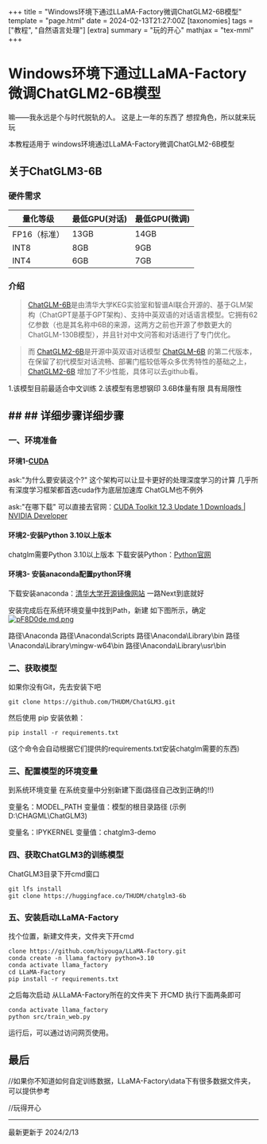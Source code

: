 +++
title = "Windows环境下通过LLaMA-Factory微调ChatGLM2-6B模型"
template = "page.html"
date = 2024-02-13T21:27:00Z
[taxonomies]
tags = ["教程", "自然语言处理"]
[extra]
summary = "玩的开心"
mathjax = "tex-mml"
+++


# Windows环境下通过LLaMA-Factory微调ChatGLM2-6B模型

嘛——我永远是个与时代脱轨的人。
这是上一年的东西了
想捏角色，所以就来玩玩

本教程适用于  windows环境通过LLaMA-Factory微调ChatGLM2-6B模型

## 关于ChatGLM3-6B

### 硬件需求

| 量化等级     | 最低GPU(对话) | 最低GPU(微调) |
| -------------- | --------------- | --------------- |
| FP16（标准） | 13GB          | 14GB          |
| INT8         | 8GB           | 9GB           |
| INT4         | 6GB           | 7GB           |

### 介绍

> [ChatGLM-6B](https://github.com/THUDM/ChatGLM-6B)是由清华大学KEG实验室和智谱AI联合开源的、基于GLM架构（ChatGPT是基于GPT架构）、支持中英双语的对话语言模型。它拥有62亿参数（也是其名称中6B的来源，这两方之前也开源了参数更大的ChatGLM-130B模型），并且针对中文问答和对话进行了专门优化。

> 而 [ChatGLM2-6B](https://github.com/THUDM/ChatGLM2-6B)是开源中英双语对话模型 [ChatGLM-6B](https://github.com/THUDM/ChatGLM-6B) 的第二代版本，在保留了初代模型对话流畅、部署门槛较低等众多优秀特性的基础之上，[ChatGLM2-6B](https://github.com/THUDM/ChatGLM2-6B) 增加了不少性能，具体可以去github看。


1.该模型目前最适合中文训练
2.该模型有思想钢印
3.6B体量有限 具有局限性

## ## ## 详细步骤详细步骤

### 一、环境准备

#### 环境1-[CUDA](https://so.csdn.net/so/search?q=CUDA&spm=1001.2101.3001.7020)

ask:"为什么要安装这个?"
这个架构可以让显卡更好的处理深度学习的计算
几乎所有深度学习框架都首选cuda作为底层加速库
ChatGLM也不例外

ask:"在哪下载"
可以直接去官网：[CUDA Toolkit 12.3 Update 1 Downloads | NVIDIA Developer](https://developer.nvidia.com/cuda-downloads "CUDA Toolkit 12.3 Update 1 Downloads | NVIDIA Developer")

#### 环境2-安装Python 3.10以上版本

chatglm需要Python 3.10以上版本
下载安装Python：[Python官网](https://www.python.org/downloads/)

#### 环境3- 安装anaconda配置python环境

下载安装anaconda：[清华大学开源镜像网站](https://mirrors.tuna.tsinghua.edu.cn/anaconda/archive/ "Index of /anaconda/archive/ | 清华大学开源软件镜像站 | Tsinghua Open Source Mirror")
一路Next到底就好

安装完成后在系统环境变量中找到Path，新建 如下图所示，确定
[![pF8D0de.md.png](https://s11.ax1x.com/2024/02/13/pF8D0de.md.png)](https://imgse.com/i/pF8D0de)

路径\Anaconda
路径\Anaconda\Scripts
路径\Anaconda\Library\bin
路径\Anaconda\Library\mingw-w64\bin
路径\Anaconda\Library\usr\bin

### 二、获取模型

如果你没有Git，先去安装下吧

```
git clone https://github.com/THUDM/ChatGLM3.git
```

然后使用 pip 安装依赖：

```
pip install -r requirements.txt
```

(这个命令会自动根据它们提供的requirements.txt安装chatglm需要的东西)

### 三、配置模型的环境变量

到系统环境变量
在系统变量中分别新建下面(路径自己改到正确的!!)

变量名：MODEL_PATH
变量值：模型的根目录路径
(示例D:\CHAGML\ChatGLM3)

变量名：IPYKERNEL
变量值：chatglm3-demo

### 四、获取ChatGLM3的训练模型

ChatGLM3目录下开cmd窗口

```
git lfs install
git clone https://huggingface.co/THUDM/chatglm3-6b
```


### 五、安装启动LLaMA-Factory

找个位置，新建文件夹，文件夹下开cmd

```
clone https://github.com/hiyouga/LLaMA-Factory.git
conda create -n llama_factory python=3.10
conda activate llama_factory
cd LLaMA-Factory
pip install -r requirements.txt
```

之后每次启动 从LLaMA-Factory所在的文件夹下 开CMD
执行下面两条即可

```
conda activate llama_factory
python src/train_web.py
```

运行后，可以通过访问网页使用。

## 最后

//如果你不知道如何自定训练数据，LLaMA-Factory\data下有很多数据文件夹，可以提供参考

//玩得开心

-------------------------------

最新更新于 2024/2/13


